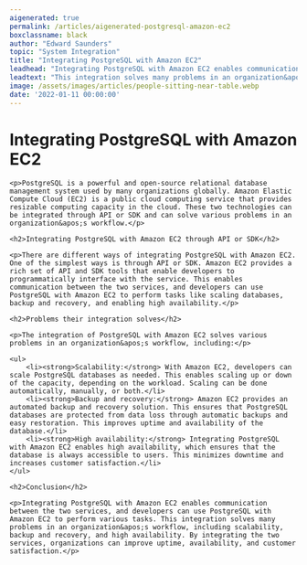 ```yaml
---
aigenerated: true
permalink: /articles/aigenerated-postgresql-amazon-ec2
boxclassname: black
author: "Edward Saunders"
topic: "System Integration"
title: "Integrating PostgreSQL with Amazon EC2"
leadhead: "Integrating PostgreSQL with Amazon EC2 enables communication between the two services, and developers can use PostgreSQL with Amazon EC2 to perform various tasks"
leadtext: "This integration solves many problems in an organization&apos;s workflow, including scalability, backup and recovery, and high availability. By integrating the two services, organizations can improve uptime, availability, and customer satisfaction."
image: /assets/images/articles/people-sitting-near-table.webp
date: '2022-01-11 00:00:00'
---
```

<div class="arttext">	<h1>Integrating PostgreSQL with Amazon EC2</h1>

	<p>PostgreSQL is a powerful and open-source relational database management system used by many organizations globally. Amazon Elastic Compute Cloud (EC2) is a public cloud computing service that provides resizable computing capacity in the cloud. These two technologies can be integrated through API or SDK and can solve various problems in an organization&apos;s workflow.</p>

	<h2>Integrating PostgreSQL with Amazon EC2 through API or SDK</h2>

	<p>There are different ways of integrating PostgreSQL with Amazon EC2. One of the simplest ways is through API or SDK. Amazon EC2 provides a rich set of API and SDK tools that enable developers to programmatically interface with the service. This enables communication between the two services, and developers can use PostgreSQL with Amazon EC2 to perform tasks like scaling databases, backup and recovery, and enabling high availability.</p>

	<h2>Problems their integration solves</h2>

	<p>The integration of PostgreSQL with Amazon EC2 solves various problems in an organization&apos;s workflow, including:</p>

	<ul>
		<li><strong>Scalability:</strong> With Amazon EC2, developers can scale PostgreSQL databases as needed. This enables scaling up or down of the capacity, depending on the workload. Scaling can be done automatically, manually, or both.</li>
		<li><strong>Backup and recovery:</strong> Amazon EC2 provides an automated backup and recovery solution. This ensures that PostgreSQL databases are protected from data loss through automatic backups and easy restoration. This improves uptime and availability of the database.</li>
		<li><strong>High availability:</strong> Integrating PostgreSQL with Amazon EC2 enables high availability, which ensures that the database is always accessible to users. This minimizes downtime and increases customer satisfaction.</li>
	</ul>

	<h2>Conclusion</h2>

	<p>Integrating PostgreSQL with Amazon EC2 enables communication between the two services, and developers can use PostgreSQL with Amazon EC2 to perform various tasks. This integration solves many problems in an organization&apos;s workflow, including scalability, backup and recovery, and high availability. By integrating the two services, organizations can improve uptime, availability, and customer satisfaction.</p>

</div>